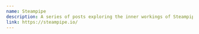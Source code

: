 ```yaml
---
name: Steampipe
description: A series of posts exploring the inner workings of Steampipe, which converts REST APIs and other data sources into a queryable Postgres database, without transferring all data
link: https://steampipe.io/
---
```

